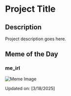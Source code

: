 # Project Title

## Description

Project description goes here.

## Meme of the Day

### me_irl
![Meme Image](https://i.redd.it/j3h94cd7ccpe1.png)

Updated on: [3/18/2025]